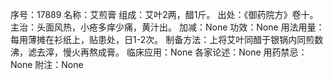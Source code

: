序号：17889
名称：艾煎膏
组成：艾叶2两，醋1斤。
出处：《御药院方》卷十。
主治：头面风热，小疮多痒少痛，黄汁出。
加减：None
功效：None
用法用量：每用薄摊在衫纸上，贴患处，日1-2次。
制备方法：上将艾叶同醋于银锅内同煎数沸，滤去滓，慢火再熬成膏。
临床应用：None
各家论述：None
用药禁忌：None
附注：None
